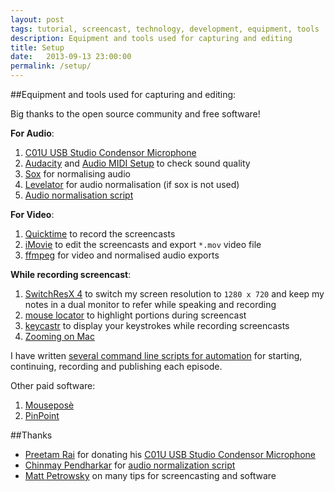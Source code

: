 ```yaml
---
layout: post
tags: tutorial, screencast, technology, development, equipment, tools
description: Equipment and tools used for capturing and editing
title: Setup
date:   2013-09-13 23:00:00
permalink: /setup/
---
```


##Equipment and tools used for capturing and editing:

Big thanks to the open source community and free software!

**For Audio**:

1. [C01U USB Studio Condensor Microphone](http://www.samsontech.com/samson/products/microphones/usb-microphones/c01u/)
1. [Audacity](http://audacity.sourceforge.net/) and [Audio MIDI Setup](http://en.wikipedia.org/wiki/Audio_MIDI_Setup) to check sound quality
1. [Sox](http://sox.sourceforge.net/) for normalising audio
1. [Levelator](http://www.conversationsnetwork.org/levelator) for audio normalisation (if sox is not used)
1. [Audio normalisation script](https://github.com/sayanee/build-podcast/blob/master/automation/norm)
	
**For Video**:

1. [Quicktime](http://www.apple.com/quicktime/download/) to record the screencasts
1. [iMovie](http://www.apple.com/ilife/imovie/) to edit the screencasts and export `*.mov` video file
1. [ffmpeg](http://ffmpeg.org/) for video and normalised audio exports
	
**While recording screencast**:

1. [SwitchResX 4](http://www.madrau.com/download/latest/latest.html) to switch my screen resolution to `1280 x 720` and keep my notes in a dual monitor to refer while speaking and recording
1. [mouse locator](http://mouse-locator.en.softonic.com/mac) to highlight portions during screencast
1. [keycastr](http://download.cnet.com/KeyCastr/3000-2075_4-125977.html) to display your keystrokes while recording screencasts
1. [Zooming on Mac](http://osxdaily.com/2012/01/02/enable-screen-zoom-in-mac-os-x-lion/)

I have written [several command line scripts for automation](https://github.com/sayanee/build-podcast/tree/master/automation) for starting, continuing, recording and publishing each episode.

Other paid software:

1. [Mouseposè](https://itunes.apple.com/app/mousepose/id405904955)
1. [PinPoint](https://itunes.apple.com/us/app/pinpoint/id408265505)


##Thanks

- [Preetam Rai](https://twitter.com/preetamrai) for donating his [C01U USB Studio Condensor Microphone](http://www.samsontech.com/samson/products/microphones/usb-microphones/c01u/)
- [Chinmay Pendharkar](https://twitter.com/ntt) for [audio normalization script](https://github.com/sayanee/build-podcast/blob/master/automation/norm)
- [Matt Petrowsky](https://twitter.com/mattpetrowsky) on many tips for screencasting and software
